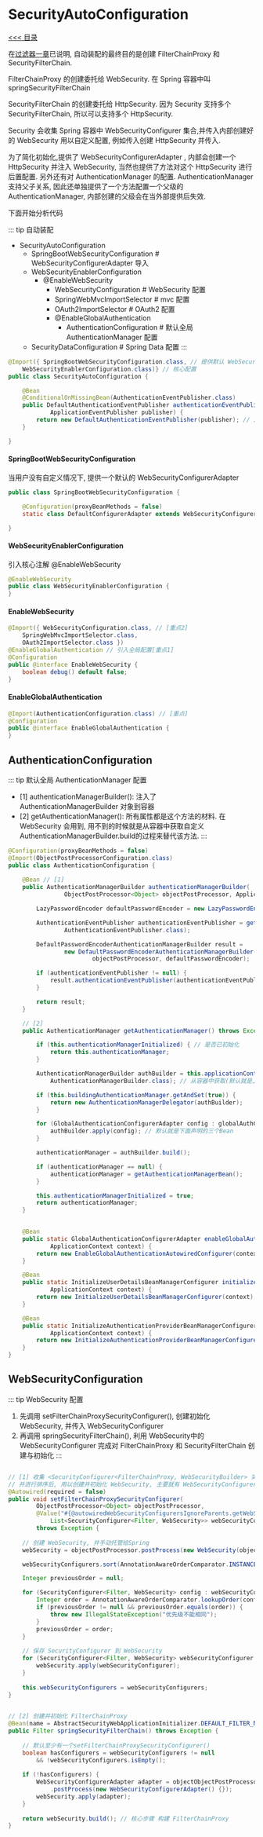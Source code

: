 # SecurityAutoConfiguration

[<<< 目录](/security/README.md)

在[过滤器一章](/security/filter)已说明, 自动装配的最终目的是创建 FilterChainProxy 和 SecurityFilterChain.

FilterChainProxy 的创建委托给 WebSecurity. 在 Spring 容器中叫 springSecurityFilterChain

SecurityFilterChain 的创建委托给 HttpSecurity. 因为 Security 支持多个 SecurityFilterChain, 所以可以支持多个 HttpSecurity.

Security 会收集 Spring 容器中 WebSecurityConfigurer 集合,并传入内部创建好的 WebSecurity 用以自定义配置, 例如传入创建 HttpSecurity 并传入.

为了简化初始化,提供了 WebSecurityConfigurerAdapter , 内部会创建一个 HttpSecurity 并注入 WebSecurity, 当然也提供了方法对这个 HttpSecurity 进行后置配置. 
另外还有对 AuthenticationManager 的配置. AuthenticationManager 支持父子关系, 因此还单独提供了一个方法配置一个父级的 AuthenticationManager, 内部创建的父级会在当外部提供后失效.

下面开始分析代码

::: tip 自动装配
- SecurityAutoConfiguration
   - SpringBootWebSecurityConfiguration # WebSecurityConfigurerAdapter 导入
   - WebSecurityEnablerConfiguration
      - @EnableWebSecurity
         - WebSecurityConfiguration # WebSecurity 配置
         - SpringWebMvcImportSelector # mvc 配置
         - OAuth2ImportSelector # OAuth2 配置
         - @EnableGlobalAuthentication 
           - AuthenticationConfiguration # 默认全局 AuthenticationManager 配置
	- SecurityDataConfiguration # Spring Data 配置
:::

```java
@Import({ SpringBootWebSecurityConfiguration.class, // 提供默认 WebSecurityConfigurerAdapter
	WebSecurityEnablerConfiguration.class)} // 核心配置
public class SecurityAutoConfiguration {

	@Bean
	@ConditionalOnMissingBean(AuthenticationEventPublisher.class) 
	public DefaultAuthenticationEventPublisher authenticationEventPublisher(
			ApplicationEventPublisher publisher) {
		return new DefaultAuthenticationEventPublisher(publisher); // 定义事件发布器
	}

}
```

#### SpringBootWebSecurityConfiguration

当用户没有自定义情况下, 提供一个默认的 WebSecurityConfigurerAdapter

```java
public class SpringBootWebSecurityConfiguration {

	@Configuration(proxyBeanMethods = false)
	static class DefaultConfigurerAdapter extends WebSecurityConfigurerAdapter {}

}
```

#### WebSecurityEnablerConfiguration

引入核心注解 @EnableWebSecurity

```java
@EnableWebSecurity
public class WebSecurityEnablerConfiguration {
}
```

#### EnableWebSecurity
```java
@Import({ WebSecurityConfiguration.class, // [重点2]
	SpringWebMvcImportSelector.class,
	OAuth2ImportSelector.class })
@EnableGlobalAuthentication // 引入全局配置[重点1]
@Configuration
public @interface EnableWebSecurity {
	boolean debug() default false;
}
```

#### EnableGlobalAuthentication

```java
@Import(AuthenticationConfiguration.class) // [重点]
@Configuration
public @interface EnableGlobalAuthentication {
}
```


## AuthenticationConfiguration

::: tip 默认全局 AuthenticationManager 配置
- [1] authenticationManagerBuilder(): 注入了 AuthenticationManagerBuilder 对象到容器
- [2] getAuthenticationManager(): 所有属性都是这个方法的材料. 在 WebSecurity 会用到, 用不到的时候就是从容器中获取自定义AuthenticationManagerBuilder.build的过程来替代该方法.
:::

```java
@Configuration(proxyBeanMethods = false)
@Import(ObjectPostProcessorConfiguration.class)
public class AuthenticationConfiguration {
    
	@Bean // [1]
	public AuthenticationManagerBuilder authenticationManagerBuilder(
				ObjectPostProcessor<Object> objectPostProcessor, ApplicationContext context) {

		LazyPasswordEncoder defaultPasswordEncoder = new LazyPasswordEncoder(context);

		AuthenticationEventPublisher authenticationEventPublisher = getBeanOrNull(context, 
				AuthenticationEventPublisher.class);

		DefaultPasswordEncoderAuthenticationManagerBuilder result = 
				new DefaultPasswordEncoderAuthenticationManagerBuilder(
						objectPostProcessor, defaultPasswordEncoder);

		if (authenticationEventPublisher != null) {
			result.authenticationEventPublisher(authenticationEventPublisher);
		}

		return result;
	}

    // [2]
	public AuthenticationManager getAuthenticationManager() throws Exception {

		if (this.authenticationManagerInitialized) { // 是否已初始化
			return this.authenticationManager;
		}

		AuthenticationManagerBuilder authBuilder = this.applicationContext.getBean(
			AuthenticationManagerBuilder.class); // 从容器中获取(默认就是上面那个Bean)

		if (this.buildingAuthenticationManager.getAndSet(true)) {
			return new AuthenticationManagerDelegator(authBuilder); 
		}

		for (GlobalAuthenticationConfigurerAdapter config : globalAuthConfigurers) {
			authBuilder.apply(config); // 默认就是下面声明的三个Bean
		}

		authenticationManager = authBuilder.build();

		if (authenticationManager == null) {
			authenticationManager = getAuthenticationManagerBean();
		}

		this.authenticationManagerInitialized = true;
		return authenticationManager;
	}

	
	@Bean
	public static GlobalAuthenticationConfigurerAdapter enableGlobalAuthenticationAutowiredConfigurer(
			ApplicationContext context) {
		return new EnableGlobalAuthenticationAutowiredConfigurer(context);
	}

	@Bean
	public static InitializeUserDetailsBeanManagerConfigurer initializeUserDetailsBeanManagerConfigurer(
			ApplicationContext context) {
		return new InitializeUserDetailsBeanManagerConfigurer(context);
	}

	@Bean
	public static InitializeAuthenticationProviderBeanManagerConfigurer initializeAuthenticationProviderBeanManagerConfigurer(
			ApplicationContext context) {
		return new InitializeAuthenticationProviderBeanManagerConfigurer(context);
	}
}
```

## WebSecurityConfiguration

::: tip WebSecurity 配置
1. 先调用 setFilterChainProxySecurityConfigurer(), 创建初始化 WebSecurity, 并传入 WebSecurityConfigurer
2. 再调用 springSecurityFilterChain(), 利用 WebSecurity中的WebSecurityConfigurer 完成对 FilterChainProxy 和 SecurityFilterChain 创建与初始化
:::

```java

// [1] 收集 <SecurityConfigurer<FilterChainProxy, WebSecurityBuilder> 实例,
// 并进行排序后, 用以创建并初始化 WebSecurity, 主要就有 WebSecurityConfigurerAdapter 
@Autowired(required = false)
public void setFilterChainProxySecurityConfigurer(
		ObjectPostProcessor<Object> objectPostProcessor, 
		@Value("#{@autowiredWebSecurityConfigurersIgnoreParents.getWebSecurityConfigurers()}") 
			List<SecurityConfigurer<Filter, WebSecurity>> webSecurityConfigurers) 
		throws Exception {
		
	// 创建 WebSecurity, 并手动托管给Spring
	webSecurity = objectPostProcessor.postProcess(new WebSecurity(objectPostProcessor));

	webSecurityConfigurers.sort(AnnotationAwareOrderComparator.INSTANCE); // 对配置排序

	Integer previousOrder = null;

	for (SecurityConfigurer<Filter, WebSecurity> config : webSecurityConfigurers) {
		Integer order = AnnotationAwareOrderComparator.lookupOrder(config);
		if (previousOrder != null && previousOrder.equals(order)) {
			throw new IllegalStateException("优先级不能相同");
		}
		previousOrder = order;
	}
	
	// 保存 SecurityConfigurer 到 WebSecurity 
	for (SecurityConfigurer<Filter, WebSecurity> webSecurityConfigurer : webSecurityConfigurers) {
		webSecurity.apply(webSecurityConfigurer);
	}
	
	this.webSecurityConfigurers = webSecurityConfigurers;
}	
	

// [2] 创建并初始化 FilterChainProxy
@Bean(name = AbstractSecurityWebApplicationInitializer.DEFAULT_FILTER_NAME)
public Filter springSecurityFilterChain() throws Exception {
	
	// 默认至少有一个setFilterChainProxySecurityConfigurer()
	boolean hasConfigurers = webSecurityConfigurers != null 
		&& !webSecurityConfigurers.isEmpty();
	
	if (!hasConfigurers) {
		WebSecurityConfigurerAdapter adapter = objectObjectPostProcessor
			.postProcess(new WebSecurityConfigurerAdapter() {});
		webSecurity.apply(adapter);
	}
	
	return webSecurity.build(); // 核心步骤 构建 FilterChainProxy
}

```
